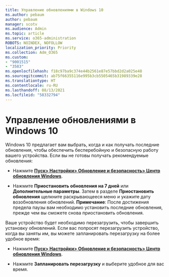```yaml
---
title: Управление обновлениями в Windows 10
ms.author: pebaum
author: pebaum
manager: scotv
ms.audience: Admin
ms.topic: article
ms.service: o365-administration
ROBOTS: NOINDEX, NOFOLLOW
localization_priority: Priority
ms.collection: Adm_O365
ms.custom:
- "9001515"
- "3583"
ms.openlocfilehash: f18c97ba9c374e44b2561e87e57bbd2d2a025e48
ms.sourcegitcommit: ab75f66355116e995b3cb5505465b31989339e28
ms.translationtype: HT
ms.contentlocale: ru-RU
ms.lasthandoff: 08/13/2021
ms.locfileid: "58332794"
---
```

# <a name="manage-updates-in-windows-10"></a>Управление обновлениями в Windows 10

Windows 10 предлагает вам выбрать, когда и как получать последние обновления, чтобы обеспечить бесперебойную и безопасную работу вашего устройства. Если вы не готовы получать рекомендуемые обновления:

- Нажмите **[Пуск> Настройки> Обновление и безопасность> Центр обновления Windows](ms-settings:windowsupdate)**.

- Нажмите **Приостановить обновления на 7 дней** или **Дополнительные параметры**. Затем в разделе **Приостановить обновления** щелкните раскрывающееся меню и укажите дату возобновления обновлений. 
    **Примечание**: После достижения предела паузы вам необходимо установить последние обновления, прежде чем вы сможете снова приостановить обновления.

Ваше устройство будет необходимо перезагрузить, чтобы завершить установку обновлений. Если вас попросят перезагрузить устройство, когда вы заняты им, вы можете запланировать перезагрузку на более удобное время:

- Нажмите **[Пуск> Настройки> Обновление и безопасность> Центр обновления Windows](ms-settings:windowsupdate)**.

- Нажмите **Запланировать перезагрузку** и выберите удобное для вас время.
